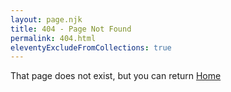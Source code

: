 ```yaml
---
layout: page.njk
title: 404 - Page Not Found
permalink: 404.html
eleventyExcludeFromCollections: true
---
```


That page does not exist, but you can return [Home](/)
